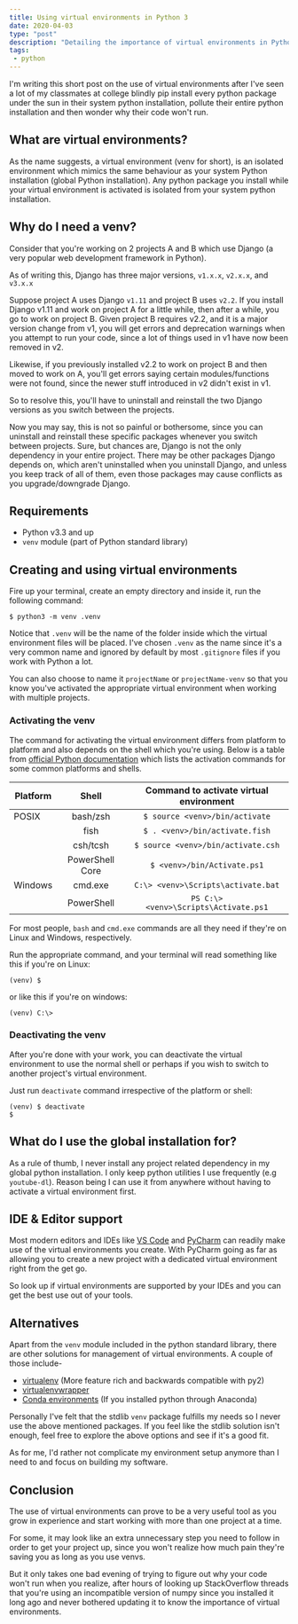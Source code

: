 ```yaml
---
title: Using virtual environments in Python 3
date: 2020-04-03
type: "post"
description: "Detailing the importance of virtual environments in Python, yet again."
tags:
 - python
---
```


I'm writing this short post on the use of virtual environments after I've seen a lot of my classmates at college blindly pip install every python package under the sun in their system python installation, pollute their entire python installation and then wonder why their code won't run.


## What are virtual environments?
As the name suggests, a virtual environment (venv for short), is an isolated environment which mimics the same behaviour as your system Python installation (global Python installation). Any python package you install while your virtual environment is activated is isolated from your system python installation.


## Why do I need a venv?
Consider that you're working on 2 projects A and B which use Django (a very popular web development framework in Python).

As of writing this, Django has three major versions, `v1.x.x`, `v2.x.x`, and `v3.x.x`

Suppose project A uses Django `v1.11` and project B uses `v2.2`. If you install Django v1.11 and work on project A for a little while, then  after a while, you go to work on project B. Given project B requires v2.2, and it is a major version change from v1, you will get errors and deprecation warnings when you attempt to run your code, since a lot of things used in v1 have now been removed in v2.

Likewise, if you previously installed v2.2 to work on project B and then moved to work on A, you'll get errors saying certain modules/functions were not found, since the newer stuff introduced in v2 didn't exist in v1.

So to resolve this, you'll have to uninstall and reinstall the two Django versions as you switch between the projects.

Now you may say, this is not so painful or bothersome, since you can uninstall and reinstall these specific packages whenever you switch between projects. Sure, but chances are, Django is not the only dependency in your entire project. There may be other packages Django depends on, which aren't uninstalled when you uninstall Django, and unless you keep track of all of them, even those packages may cause conflicts as you upgrade/downgrade Django.


## Requirements
 - Python v3.3 and up
 - `venv` module (part of Python standard library)


## Creating and using virtual environments
Fire up your terminal, create an empty directory and inside it, run the following command:

```
$ python3 -m venv .venv
```

Notice that `.venv` will be the name of the folder inside which the virtual environment files will be placed. I've chosen `.venv` as the name since it's a very common name and ignored by default by most `.gitignore` files if you work with Python a lot.

You can also choose to name it `projectName` or `projectName-venv` so that you know you've activated the appropriate virtual environment when working with multiple projects.

### Activating the venv
The command for activating the virtual environment differs from platform to platform and also depends on the shell which you're using. Below is a table from [official Python documentation](https://docs.python.org/3/library/venv.html) which lists the activation commands for some common platforms and shells.

 Platform | Shell | Command to activate virtual environment 
 ------------- |:-------------:| :-----:
POSIX|bash/zsh|`$ source <venv>/bin/activate`
||fish|`$ . <venv>/bin/activate.fish`
||csh/tcsh|`$ source <venv>/bin/activate.csh`
||PowerShell Core | `$ <venv>/bin/Activate.ps1`
Windows | cmd.exe | `C:\> <venv>\Scripts\activate.bat`
||PowerShell|`PS C:\> <venv>\Scripts\Activate.ps1`

For most people, `bash` and `cmd.exe` commands are all they need if they're on Linux and Windows, respectively. 

Run the appropriate command, and your terminal will read something like this if you're on Linux:
```
(venv) $
```

or like this if you're on windows:
```
(venv) C:\>
```

### Deactivating the venv
After you're done with your work, you can deactivate the virtual environment to use the normal shell or perhaps if you wish to switch to another project's virtual environment.

Just run `deactivate` command irrespective of the platform or shell:
```
(venv) $ deactivate
$
```


## What do I use the global installation for?
As a rule of thumb, I never install any project related dependency in my global python installation. I only keep python utilities I use frequently (e.g `youtube-dl`). Reason being I can use it from anywhere without having to activate a virtual environment first.


## IDE & Editor support
Most modern editors and IDEs like [VS Code](https://code.visualstudio.com/) and [PyCharm](https://www.jetbrains.com/pycharm/) can readily make use of the virtual environments you create. With PyCharm going as far as allowing you to create a new project with a dedicated virtual environment right from the get go.

So look up if virtual environments are supported by your IDEs and you can get the best use out of your tools.


## Alternatives
Apart from the `venv` module included in the python standard library, there are other solutions for management of virtual environments. A couple of those include-

- [virtualenv](https://virtualenv.pypa.io/en/latest/) (More feature rich and backwards compatible with py2)
- [virtualenvwrapper](https://virtualenvwrapper.readthedocs.io/en/latest/)
- [Conda environments](https://docs.conda.io/projects/conda/en/latest/user-guide/tasks/manage-environments.html) (If you installed python through Anaconda)

Personally I've felt that the stdlib `venv` package fulfills my needs so I never use the above mentioned packages. If you feel like the stdlib solution isn't enough, feel free to explore the above options and see if it's a good fit. 

As for me, I'd rather not complicate my environment setup anymore than I need to and focus on building my software.


## Conclusion
The use of virtual environments can prove to be a very useful tool as you grow in experience and start working with more than one project at a time.

For some, it may look like an extra unnecessary step you need to follow in order to get your project up, since you won't realize how much pain they're saving you as long as you use venvs. 

But it only takes one bad evening of trying to figure out why your code won't run when you realize, after hours of looking up StackOverflow threads that you're using an incompatible version of numpy since you installed it long ago and never bothered updating it to know the importance of virtual environments.
